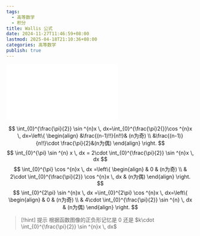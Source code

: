 ```yaml
---
tags:
  - 高等数学
  - 积分
title: Wallis 公式
date: 2024-11-27T11:46:59+08:00
lastmod: 2025-04-18T21:10:36+08:00
categories: 高等数学
publish: true
---
```


![2025张宇考研数学基础30讲-高等数学分册 (张宇) (Z-Library), p.175](../%E5%BC%A0%E5%AE%87/2025%E5%BC%A0%E5%AE%87%E8%80%83%E7%A0%94%E6%95%B0%E5%AD%A6%E5%9F%BA%E7%A1%8030%E8%AE%B2-%E9%AB%98%E7%AD%89%E6%95%B0%E5%AD%A6%E5%88%86%E5%86%8C%20(%E5%BC%A0%E5%AE%87)%20(Z-Library).pdf.md#page175andrect59364461658andcolornote)

$$
\int_{0}^{\frac{\pi}{2}} \sin ^{n}x \, dx=\int_{0}^{\frac{\pi}2{}}\cos ^{n}x  \, dx=\left\{ \begin{align}
&\frac{(n-1)!!}{n!!}& (n为奇) \\
&\frac{(n-1)}{n!!}\cdot \frac{\pi}{2}&(n为偶)
\end{align} \right.
$$
$$
\int_{0}^{\pi} \sin ^{n} x \, dx = 2\cdot \int_{0}^{\frac{\pi}{2}} \sin ^{n}x \, dx
$$
$$
\int_{0}^{\pi} \cos ^{n}x \, dx =\left\{ \begin{align}
 & 0 & (n为奇) \\
 & 2\cdot \int_{0}^{\frac{\pi}{2}} \cos ^{n}x \, dx  & (n为偶)
\end{align} \right.
$$
$$
\int_{0}^{2\pi} \sin ^{n}x \, dx =\int_{0}^{2\pi} \cos ^{n}x \, dx=\left\{ \begin{align}
 & 0  & (n为奇) \\
 & 4\cdot \int_{0}^{\frac{\pi}{2}} \sin ^{n} \, dx & (n为偶) 
\end{align} \right.  
$$

>[!hint] 提示
>根据函数图像的正负形记忆是 0 还是 $k\cdot \int_{0}^{\frac{\pi}{2}} \sin ^{n}x \, dx$
>
